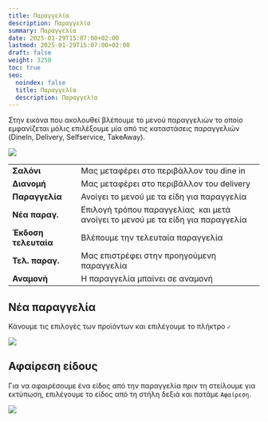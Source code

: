 ```yaml
---
title: Παραγγελία
description: Παραγγελία
summary: Παραγγελία
date: 2025-01-29T15:07:00+02:00
lastmod: 2025-01-29T15:07:00+02:00
draft: false
weight: 3250
toc: true
seo:
  noindex: false
  title: Παραγγελία
  description: Παραγγελία
---
```

Στην εικόνα που ακολουθεί βλέπουμε το μενού παραγγελιών το οποίο εμφανίζεται μόλις επιλέξουμε μία από τις καταστάσεις παραγγελιών (DineIn, Delivery, Selfservice, TakeAway).

![](/images/orders-menu.jpg)

|                      |                                                                                 |
| -------------------- | ------------------------------------------------------------------------------- |
| **Σαλόνι**           | Μας μεταφέρει στο περιβάλλον του dine in                                        |
| **Διανομή**          | Μας μεταφέρει στο περιβάλλον του delivery                                       |
| **Παραγγελία**       | Ανοίγει το μενού με τα είδη για παραγγελία                                      |
| **Νέα παραγ.**       | Επιλογή τρόπου παραγγελίας  και μετά ανοίγει το μενού με τα είδη για παραγγελία |
| **Έκδοση τελευταία** | Βλέπουμε την τελευταία παραγγελία                                               |
| **Τελ. παραγ.**      | Μας επιστρέφει στην προηγούμενη παραγγελία                                      |
| **Αναμονή**          | Η παραγγελία μπαίνει σε αναμονή                                                 |

## Νέα παραγγελία

Κάνουμε τις επιλογές των προϊόντων και επιλέγουμε το πλήκτρο `✓`

![](/images/self-service-order.jpg)

## Αφαίρεση είδους

Για να αφαιρέσουμε ένα είδος από την παραγγελία πριν τη στείλουμε για εκτύπωση, επιλέγουμε το είδος από τη στήλη δεξιά και πατάμε `Αφαίρεση`.

![](/images/c-1003.jpg)
